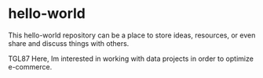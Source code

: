 # hello-world
This hello-world repository can be a place to store ideas, resources, or even share and discuss things with others.

TGL87 Here, Im interested in working with data projects in order to optimize e-commerce. 
